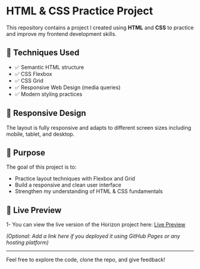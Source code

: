 # HTML & CSS Practice Project

This repository contains a project I created using **HTML** and **CSS** to practice and improve my frontend development skills.

## 🔧 Techniques Used

- ✅ Semantic HTML structure
- ✅ CSS Flexbox
- ✅ CSS Grid
- ✅ Responsive Web Design (media queries)
- ✅ Modern styling practices

## 📱 Responsive Design

The layout is fully responsive and adapts to different screen sizes including mobile, tablet, and desktop.

## 📁 Purpose

The goal of this project is to:

- Practice layout techniques with Flexbox and Grid
- Build a responsive and clean user interface
- Strengthen my understanding of HTML & CSS fundamentals

## 🚀 Live Preview
1- You can view the live version of the Horizon project here: [Live Preview]([https://your-live-preview-link.com](https://horizon-mohamed-abdelkareem.netlify.app/))

_(Optional: Add a link here if you deployed it using GitHub Pages or any hosting platform)_

---

Feel free to explore the code, clone the repo, and give feedback!
